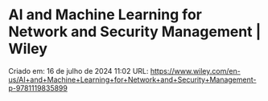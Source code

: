 # AI and Machine Learning for Network and Security Management | Wiley

Criado em: 16 de julho de 2024 11:02
URL: https://www.wiley.com/en-us/AI+and+Machine+Learning+for+Network+and+Security+Management-p-9781119835899